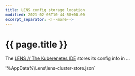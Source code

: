 ```yaml
---
title: LENS config storage location
modified: 2021-02-05T10-44-58+00.00
excerpt_separator: <!--more-->
---
```


# {{ page.title }}

The [LENS // The Kuberenetes IDE](https://k8slens.dev/) stores its config info in ...

<!--more-->

'%AppData%\Lens\lens-cluster-store.json`